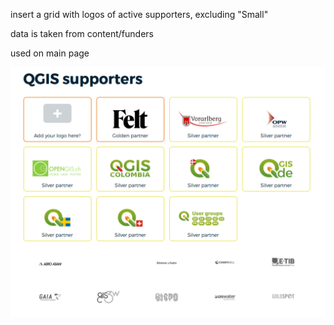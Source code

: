 insert a grid with logos of active supporters, excluding "Small"

data is taken from content/funders

used on main page

![](img/funders-simple.png)
